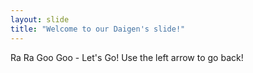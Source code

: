 ```yaml
---
layout: slide
title: "Welcome to our Daigen's slide!"
---
```

Ra Ra Goo Goo - Let's Go!
Use the left arrow to go back!

